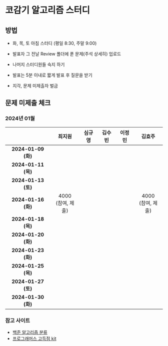 # 코감기 알고리즘 스터디

## 방법

- 화, 목, 토 아침 스터디 (평일 8:30, 주말 9:00)

- 발표자 그 전날 Review 폴더에 푼 문제(주석 상세히) 업로드

- 나머지 스터디원들 숙지 하기

- 발표는 5분 이내로 짧게 발표 후 질문을 받기

- 지각, 문제 미제출자 벌금

## 문제 미제출 체크

### 2024년 01월

|                    | **최지원**           | **심규영** | **김수빈** | **이정민** | **김효주**           |
|:------------------:|:-----------------:|:-------:|:-------:|:-------:|:-----------------:|
| **2024-01-09 (화)** |                   |         |         |         |                   |
| **2024-01-11 (목)** |                   |         |         |         |                   |
| **2024-01-13 (토)** |                   |         |         |         |                   |
| **2024-01-16 (화)** | 4000<br/>(참여, 제출) |         |         |         | 4000<br/>(참여, 제출) |
| **2024-01-18 (목)** |                   |         |         |         |                   |
| **2024-01-20 (화)** |                   |         |         |         |                   |
| **2024-01-23 (화)** |                   |         |         |         |                   |
| **2024-01-25 (목)** |                   |         |         |         |                   |
| **2024-01-27 (토)** |                   |         |         |         |                   |
| **2024-01-30 (화)** |                   |         |         |         |                   |

### 참고 사이트

- [백준 알고리즘 분류](https://github.com/tony9402/baekjoon)
- [프로그래머스 고득점 kit](https://school.programmers.co.kr/learn/challenges?tab=algorithm_practice_kit)

